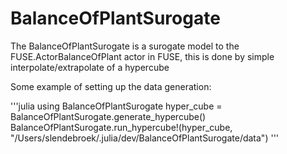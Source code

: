 # BalanceOfPlantSurogate

The BalanceOfPlantSurogate is a surogate model to the FUSE.ActorBalanceOfPlant actor in FUSE, this is done by simple interpolate/extrapolate of a hypercube

Some example of setting up the data generation:

'''julia
    using BalanceOfPlantSurogate
    hyper_cube = BalanceOfPlantSurogate.generate_hypercube()
    BalanceOfPlantSurogate.run_hypercube!(hyper_cube, "/Users/slendebroek/.julia/dev/BalanceOfPlantSurogate/data")
'''
